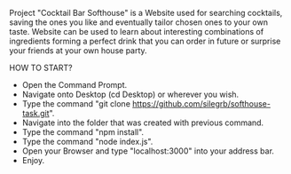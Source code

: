 Project "Cocktail Bar Softhouse" is a Website used for searching cocktails, saving the ones you like and eventually tailor chosen ones to your own taste. Website can be used to learn about interesting combinations of ingredients forming a perfect drink that you can order in future or surprise your friends at your own house party.

HOW TO START?
- Open the Command Prompt.
- Navigate onto Desktop (cd Desktop) or wherever you wish.
- Type the command "git clone https://github.com/silegrb/softhouse-task.git".
- Navigate into the folder that was created with previous command.
- Type the command "npm install".
- Type the command "node index.js".
- Open your Browser and type "localhost:3000" into your address bar.
- Enjoy.


